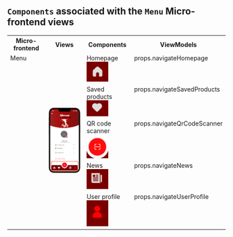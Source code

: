 ## `Components` associated with the `Menu` Micro-frontend views

<table>
  <tr>
    <th>Micro-frontend</th>
    <th>Views</th>
    <th>Components</th>
    <th>ViewModels</th>
  </tr>
  <tr>
    <td rowspan="5" style="vertical-align: top;">Menu</td>
    <td rowspan="5">
      <img src="https://github.com/DuarteVDG/aw-project/blob/main/fe-services/images/Menu.png?raw=true" style="width: 150px; height: auto;" />
    </td>
    <td style="vertical-align: top;">Homepage<br>
     <img src="https://github.com/DuarteVDG/aw-project/blob/main/components/images/Menu1.png?raw=true" style="width: 50px; height: auto;" /></td>
    <td style="vertical-align: top;">props.navigateHomepage</td>
  </tr>
  <tr>
    <td style="vertical-align: top;">Saved products<br>
    <img src="https://github.com/DuarteVDG/aw-project/blob/main/components/images/Menu2.png?raw=true" style="width: 50px; height: auto;" /></td></td>
    <td style="vertical-align: top;">props.navigateSavedProducts</td>
  </tr>
  <tr>
    <td style="vertical-align: top;">QR code scanner<br>
    <img src="https://github.com/DuarteVDG/aw-project/blob/main/components/images/Menu3.png?raw=true" style="width: 50px; height: auto;" /></td></td>
    <td style="vertical-align: top;">props.navigateQrCodeScanner</td>
  </tr>
  <tr>
    <td style="vertical-align: top;">News<br>
    <img src="https://github.com/DuarteVDG/aw-project/blob/main/components/images/Menu4.png?raw=true" style="width: 50px; height: auto;" /></td></td>
    <td style="vertical-align: top;">props.navigateNews</td>
  </tr>
  <tr>
    <td style="vertical-align: top;">User profile<br>
    <img src="https://github.com/DuarteVDG/aw-project/blob/main/components/images/Menu5.png?raw=true" style="width: 50px; height: auto;" /></td></td>
    <td style="vertical-align: top;">props.navigateUserProfile</td>
  </tr>
</table>
